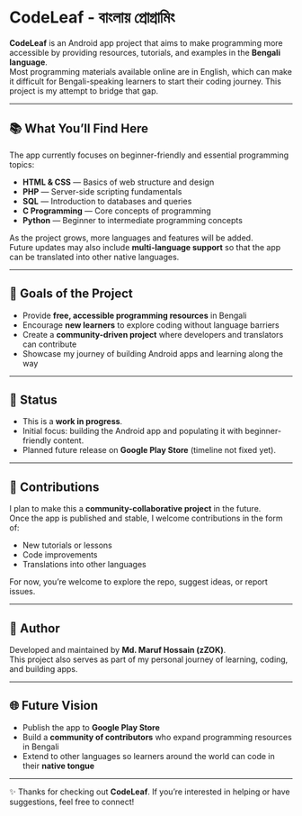# CodeLeaf - বাংলায় প্রোগ্রামিং

**CodeLeaf** is an Android app project that aims to make programming more accessible by providing resources, tutorials, and examples in the **Bengali language**.  
Most programming materials available online are in English, which can make it difficult for Bengali-speaking learners to start their coding journey. This project is my attempt to bridge that gap.

---

## 📚 What You’ll Find Here

The app currently focuses on beginner-friendly and essential programming topics:

- **HTML & CSS** — Basics of web structure and design  
- **PHP** — Server-side scripting fundamentals  
- **SQL** — Introduction to databases and queries  
- **C Programming** — Core concepts of programming  
- **Python** — Beginner to intermediate programming concepts  

As the project grows, more languages and features will be added.  
Future updates may also include **multi-language support** so that the app can be translated into other native languages.

---

## 🎯 Goals of the Project

- Provide **free, accessible programming resources** in Bengali  
- Encourage **new learners** to explore coding without language barriers  
- Create a **community-driven project** where developers and translators can contribute  
- Showcase my journey of building Android apps and learning along the way

---

## 🚀 Status

- This is a **work in progress**.  
- Initial focus: building the Android app and populating it with beginner-friendly content.  
- Planned future release on **Google Play Store** (timeline not fixed yet).

---

## 🤝 Contributions

I plan to make this a **community-collaborative project** in the future.  
Once the app is published and stable, I welcome contributions in the form of:

- New tutorials or lessons  
- Code improvements  
- Translations into other languages  

For now, you’re welcome to explore the repo, suggest ideas, or report issues.

---

## 👤 Author

Developed and maintained by **Md. Maruf Hossain (zZOK)**.  
This project also serves as part of my personal journey of learning, coding, and building apps.

---

## 🌐 Future Vision

- Publish the app to **Google Play Store**  
- Build a **community of contributors** who expand programming resources in Bengali  
- Extend to other languages so learners around the world can code in their **native tongue**

---

✨ Thanks for checking out **CodeLeaf**. If you’re interested in helping or have suggestions, feel free to connect!
